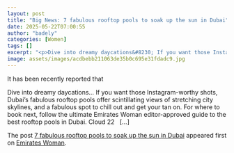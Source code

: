 ```yaml
---
layout: post
title: "Big News: 7 fabulous rooftop pools to soak up the sun in Dubai"
date: 2025-05-22T07:00:55
author: "badely"
categories: [Women]
tags: []
excerpt: "<p>Dive into dreamy daycations&#8230; If you want those Instagram-worthy shots, Dubai&#8217;s fabulous rooftop pools offer scintillating views of stre"
image: assets/images/acdbebb211063de35b0c695e31fdadc9.jpg
---
```


It has been recently reported that <p>Dive into dreamy daycations&#8230; If you want those Instagram-worthy shots, Dubai&#8217;s fabulous rooftop pools offer scintillating views of stretching city skylines, and a fabulous spot to chill out and get your tan on. For where to book next, follow the ultimate Emirates Woman editor-approved guide to the best rooftop pools in Dubai. Cloud 22 &#160; [&#8230;]</p>
<p>The post <a href="https://emirateswoman.com/best-rooftop-pools-in-dubai/" rel="nofollow">7 fabulous rooftop pools to soak up the sun in Dubai</a> appeared first on <a href="https://emirateswoman.com" rel="nofollow">Emirates Woman</a>.</p>


